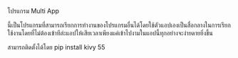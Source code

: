 โปรแกรม Multi App

นี้เป็นโปรแกรมที่สามารถเรียกการทำงานของโปรแกรมอื่นได้โดยใช้ตัวแอปเองเป็นสื่อกลางในการเรียกใช้งานโดยที่ไม่ต้องเข้าทีล่ะแอปให้เสียเวลาเพียงแค่เข้าไปงามในแอปนี้ทุกอย่างจะง่ายดายยิ่งขึ้น

สามารถติดตั้งได้โดย pip install kivy 55